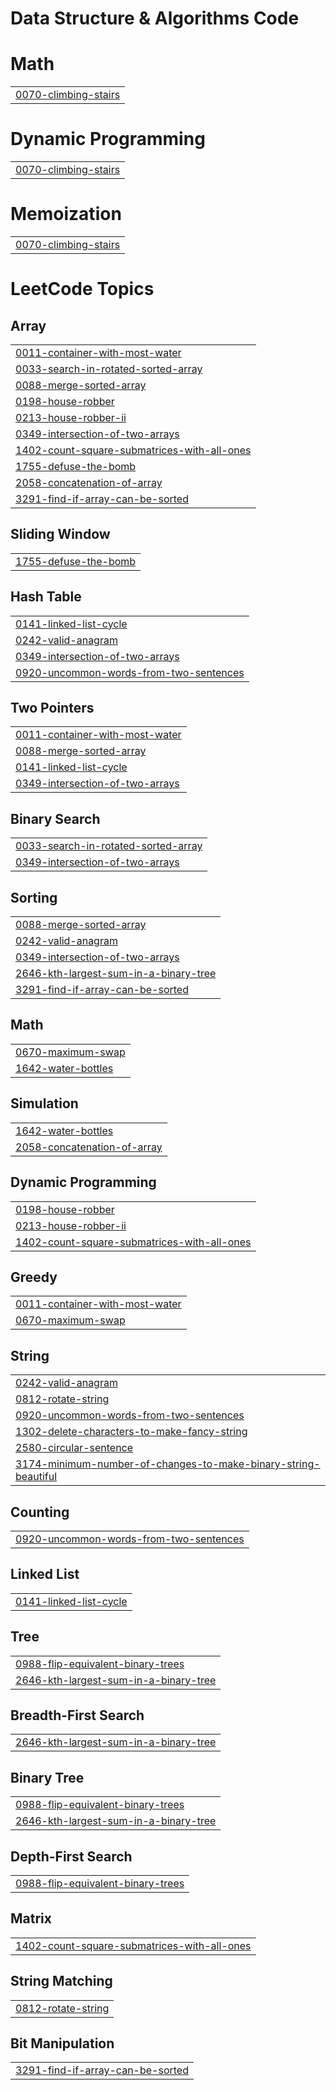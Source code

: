 # Data Structure & Algorithms Code


# Math
|  |
| ------- |
| [0070-climbing-stairs](https://github.com/iampushkar/DsAlgorithms/tree/master/0070-climbing-stairs) |
# Dynamic Programming
|  |
| ------- |
| [0070-climbing-stairs](https://github.com/iampushkar/DsAlgorithms/tree/master/0070-climbing-stairs) |
# Memoization
|  |
| ------- |
| [0070-climbing-stairs](https://github.com/iampushkar/DsAlgorithms/tree/master/0070-climbing-stairs) |
<!---LeetCode Topics Start-->
# LeetCode Topics
## Array
|  |
| ------- |
| [0011-container-with-most-water](https://github.com/iampushkar/DsAlgorithms/tree/master/0011-container-with-most-water) |
| [0033-search-in-rotated-sorted-array](https://github.com/iampushkar/DsAlgorithms/tree/master/0033-search-in-rotated-sorted-array) |
| [0088-merge-sorted-array](https://github.com/iampushkar/DsAlgorithms/tree/master/0088-merge-sorted-array) |
| [0198-house-robber](https://github.com/iampushkar/DsAlgorithms/tree/master/0198-house-robber) |
| [0213-house-robber-ii](https://github.com/iampushkar/DsAlgorithms/tree/master/0213-house-robber-ii) |
| [0349-intersection-of-two-arrays](https://github.com/iampushkar/DsAlgorithms/tree/master/0349-intersection-of-two-arrays) |
| [1402-count-square-submatrices-with-all-ones](https://github.com/iampushkar/DsAlgorithms/tree/master/1402-count-square-submatrices-with-all-ones) |
| [1755-defuse-the-bomb](https://github.com/iampushkar/DsAlgorithms/tree/master/1755-defuse-the-bomb) |
| [2058-concatenation-of-array](https://github.com/iampushkar/DsAlgorithms/tree/master/2058-concatenation-of-array) |
| [3291-find-if-array-can-be-sorted](https://github.com/iampushkar/DsAlgorithms/tree/master/3291-find-if-array-can-be-sorted) |
## Sliding Window
|  |
| ------- |
| [1755-defuse-the-bomb](https://github.com/iampushkar/DsAlgorithms/tree/master/1755-defuse-the-bomb) |
## Hash Table
|  |
| ------- |
| [0141-linked-list-cycle](https://github.com/iampushkar/DsAlgorithms/tree/master/0141-linked-list-cycle) |
| [0242-valid-anagram](https://github.com/iampushkar/DsAlgorithms/tree/master/0242-valid-anagram) |
| [0349-intersection-of-two-arrays](https://github.com/iampushkar/DsAlgorithms/tree/master/0349-intersection-of-two-arrays) |
| [0920-uncommon-words-from-two-sentences](https://github.com/iampushkar/DsAlgorithms/tree/master/0920-uncommon-words-from-two-sentences) |
## Two Pointers
|  |
| ------- |
| [0011-container-with-most-water](https://github.com/iampushkar/DsAlgorithms/tree/master/0011-container-with-most-water) |
| [0088-merge-sorted-array](https://github.com/iampushkar/DsAlgorithms/tree/master/0088-merge-sorted-array) |
| [0141-linked-list-cycle](https://github.com/iampushkar/DsAlgorithms/tree/master/0141-linked-list-cycle) |
| [0349-intersection-of-two-arrays](https://github.com/iampushkar/DsAlgorithms/tree/master/0349-intersection-of-two-arrays) |
## Binary Search
|  |
| ------- |
| [0033-search-in-rotated-sorted-array](https://github.com/iampushkar/DsAlgorithms/tree/master/0033-search-in-rotated-sorted-array) |
| [0349-intersection-of-two-arrays](https://github.com/iampushkar/DsAlgorithms/tree/master/0349-intersection-of-two-arrays) |
## Sorting
|  |
| ------- |
| [0088-merge-sorted-array](https://github.com/iampushkar/DsAlgorithms/tree/master/0088-merge-sorted-array) |
| [0242-valid-anagram](https://github.com/iampushkar/DsAlgorithms/tree/master/0242-valid-anagram) |
| [0349-intersection-of-two-arrays](https://github.com/iampushkar/DsAlgorithms/tree/master/0349-intersection-of-two-arrays) |
| [2646-kth-largest-sum-in-a-binary-tree](https://github.com/iampushkar/DsAlgorithms/tree/master/2646-kth-largest-sum-in-a-binary-tree) |
| [3291-find-if-array-can-be-sorted](https://github.com/iampushkar/DsAlgorithms/tree/master/3291-find-if-array-can-be-sorted) |
## Math
|  |
| ------- |
| [0670-maximum-swap](https://github.com/iampushkar/DsAlgorithms/tree/master/0670-maximum-swap) |
| [1642-water-bottles](https://github.com/iampushkar/DsAlgorithms/tree/master/1642-water-bottles) |
## Simulation
|  |
| ------- |
| [1642-water-bottles](https://github.com/iampushkar/DsAlgorithms/tree/master/1642-water-bottles) |
| [2058-concatenation-of-array](https://github.com/iampushkar/DsAlgorithms/tree/master/2058-concatenation-of-array) |
## Dynamic Programming
|  |
| ------- |
| [0198-house-robber](https://github.com/iampushkar/DsAlgorithms/tree/master/0198-house-robber) |
| [0213-house-robber-ii](https://github.com/iampushkar/DsAlgorithms/tree/master/0213-house-robber-ii) |
| [1402-count-square-submatrices-with-all-ones](https://github.com/iampushkar/DsAlgorithms/tree/master/1402-count-square-submatrices-with-all-ones) |
## Greedy
|  |
| ------- |
| [0011-container-with-most-water](https://github.com/iampushkar/DsAlgorithms/tree/master/0011-container-with-most-water) |
| [0670-maximum-swap](https://github.com/iampushkar/DsAlgorithms/tree/master/0670-maximum-swap) |
## String
|  |
| ------- |
| [0242-valid-anagram](https://github.com/iampushkar/DsAlgorithms/tree/master/0242-valid-anagram) |
| [0812-rotate-string](https://github.com/iampushkar/DsAlgorithms/tree/master/0812-rotate-string) |
| [0920-uncommon-words-from-two-sentences](https://github.com/iampushkar/DsAlgorithms/tree/master/0920-uncommon-words-from-two-sentences) |
| [1302-delete-characters-to-make-fancy-string](https://github.com/iampushkar/DsAlgorithms/tree/master/1302-delete-characters-to-make-fancy-string) |
| [2580-circular-sentence](https://github.com/iampushkar/DsAlgorithms/tree/master/2580-circular-sentence) |
| [3174-minimum-number-of-changes-to-make-binary-string-beautiful](https://github.com/iampushkar/DsAlgorithms/tree/master/3174-minimum-number-of-changes-to-make-binary-string-beautiful) |
## Counting
|  |
| ------- |
| [0920-uncommon-words-from-two-sentences](https://github.com/iampushkar/DsAlgorithms/tree/master/0920-uncommon-words-from-two-sentences) |
## Linked List
|  |
| ------- |
| [0141-linked-list-cycle](https://github.com/iampushkar/DsAlgorithms/tree/master/0141-linked-list-cycle) |
## Tree
|  |
| ------- |
| [0988-flip-equivalent-binary-trees](https://github.com/iampushkar/DsAlgorithms/tree/master/0988-flip-equivalent-binary-trees) |
| [2646-kth-largest-sum-in-a-binary-tree](https://github.com/iampushkar/DsAlgorithms/tree/master/2646-kth-largest-sum-in-a-binary-tree) |
## Breadth-First Search
|  |
| ------- |
| [2646-kth-largest-sum-in-a-binary-tree](https://github.com/iampushkar/DsAlgorithms/tree/master/2646-kth-largest-sum-in-a-binary-tree) |
## Binary Tree
|  |
| ------- |
| [0988-flip-equivalent-binary-trees](https://github.com/iampushkar/DsAlgorithms/tree/master/0988-flip-equivalent-binary-trees) |
| [2646-kth-largest-sum-in-a-binary-tree](https://github.com/iampushkar/DsAlgorithms/tree/master/2646-kth-largest-sum-in-a-binary-tree) |
## Depth-First Search
|  |
| ------- |
| [0988-flip-equivalent-binary-trees](https://github.com/iampushkar/DsAlgorithms/tree/master/0988-flip-equivalent-binary-trees) |
## Matrix
|  |
| ------- |
| [1402-count-square-submatrices-with-all-ones](https://github.com/iampushkar/DsAlgorithms/tree/master/1402-count-square-submatrices-with-all-ones) |
## String Matching
|  |
| ------- |
| [0812-rotate-string](https://github.com/iampushkar/DsAlgorithms/tree/master/0812-rotate-string) |
## Bit Manipulation
|  |
| ------- |
| [3291-find-if-array-can-be-sorted](https://github.com/iampushkar/DsAlgorithms/tree/master/3291-find-if-array-can-be-sorted) |
<!---LeetCode Topics End-->